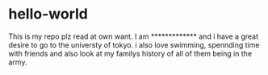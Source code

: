 # hello-world
This is my repo plz read at own want.
I am ************* and i have a great desire to go to the universty of tokyo. i also love swimming, spennding time with friends and also look at my familys history of all of them being in the army.
